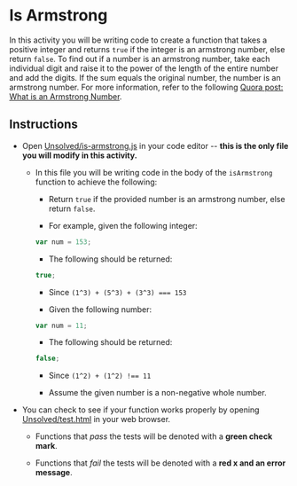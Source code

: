 # Is Armstrong

In this activity you will be writing code to create a function that takes a positive integer and returns `true` if the integer is an armstrong number, else return `false`. To find out if a number is an armstrong number, take each individual digit and raise it to the power of the length of the entire number and add the digits. If the sum equals the original number, the number is an armstrong number. For more information, refer to the following [Quora post: What is an Armstrong Number](https://www.quora.com/What-is-an-Armstrong-number).

## Instructions

- Open [Unsolved/is-armstrong.js](Unsolved/is-armstrong.js) in your code editor -- **this is the only file you will modify in this activity.**

  - In this file you will be writing code in the body of the `isArmstrong` function to achieve the following:

    - Return `true` if the provided number is an armstrong number, else return `false`.

    - For example, given the following integer:

    ```js
    var num = 153;
    ```

    - The following should be returned:

    ```js
    true;
    ```

    - Since `(1^3) + (5^3) + (3^3) === 153`

    - Given the following number:

    ```js
    var num = 11;
    ```

    - The following should be returned:

    ```js
    false;
    ```

    - Since `(1^2) + (1^2) !== 11`

    - Assume the given number is a non-negative whole number.

- You can check to see if your function works properly by opening [Unsolved/test.html](Unsolved/test.html) in your web browser.

  - Functions that _pass_ the tests will be denoted with a **green check mark**.

  - Functions that _fail_ the tests will be denoted with a **red x and an error message**.
